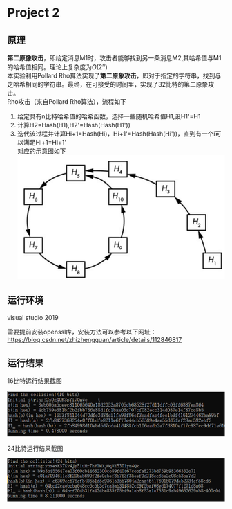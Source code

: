 # Project 2
## 原理
**第二原像攻击**，即给定消息M1时，攻击者能够找到另一条消息M2,其哈希值与M1的哈希值相同。理论上复杂度为$O(2^n)$  
本实验利用Pollard Rho算法实现了**第二原象攻击**，即对于指定的字符串，找到与之哈希相同的字符串。最终，在可接受的时间里，实现了$32$比特的第二原象攻击。      
Rho攻击（来自Pollard Rho算法），流程如下  
1. 给定具有n比特哈希值的哈希函数，选择一些随机哈希值H1,设H1'=H1
2. 计算H2=Hash(H1),H2'=Hash(Hash(H1'))
3. 迭代该过程并计算Hi+1=Hash(Hi)，Hi+1'=Hash(Hash(Hi'))，直到有一个i可以满足Hi+1=Hi+1'  
对应的示意图如下  
![image](https://github.com/Z-Yivon/project/blob/main/project2/headImg.png)  

## 运行环境
visual studio 2019

需要提前安装openssl库，安装方法可以参考以下网址：https://blog.csdn.net/zhizhengguan/article/details/112846817
## 运行结果
16比特运行结果截图

![image](https://github.com/Z-Yivon/project/blob/main/project2/8bit.png)

24比特运行结果截图

![image](https://github.com/Z-Yivon/project/blob/main/project2/24bit.png)
